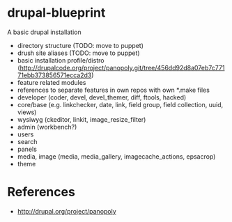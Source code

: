 drupal-blueprint
================
A basic drupal installation
* directory structure (TODO: move to puppet)
* drush site aliases (TODO: move to puppet)
* basic installation profile/distro (http://drupalcode.org/project/panopoly.git/tree/456dd92d8a07eb7c77171ebb373856571ecca2d3)
* feature related modules
* references to separate features in own repos with own *.make files
 * developer (coder, devel, devel_themer, diff, ftools, hacked)
 * core/base (e.g. linkchecker, date, link, field group, field collection, uuid, views)
 * wysiwyg (ckeditor, linkit, image_resize_filter)
 * admin (workbench?)
 * users
 * search
 * panels
 * media, image (media, media_gallery, imagecache_actions, epsacrop)
 * theme
 
# References
* http://drupal.org/project/panopoly
